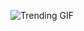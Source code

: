 
<!-- GIF_SECTION -->
![Trending GIF](https://media4.giphy.com/media/v1.Y2lkPThiYjIxNzcycTd6Zml6MTN5ajdxNGNkMHUwM3djOTV3OWFnZWJmcHMwZ2Y1N3draiZlcD12MV9naWZzX3NlYXJjaCZjdD1n/WQxhrCs2cHuyA/giphy.gif)
<!-- END_GIF_SECTION -->
